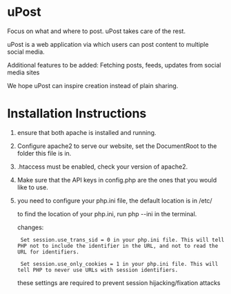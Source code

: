 ﻿uPost
=====

Focus on what and where to post. uPost takes care of the rest.

uPost is a web application via which users can post content to multiple social media.

Additional features to be added:
Fetching posts, feeds, updates from social media sites

We hope uPost can inspire creation instead of plain sharing.

Installation Instructions
=========================

1. ensure that both apache is installed and running.

2. Configure apache2 to serve our website, set the DocumentRoot to the folder this file is in.

3. .htaccess must be enabled, check your version of apache2.

4. Make sure that the API keys in config.php are the ones that you would like to use.

5. you need to configure your php.ini file, the default location is in /etc/
	
	to find the location of your php.ini, run php --ini in the terminal.

	changes:

		Set session.use_trans_sid = 0 in your php.ini file. This will tell PHP not to include the identifier in the URL, and not to read the URL for identifiers.

		Set session.use_only_cookies = 1 in your php.ini file. This will tell PHP to never use URLs with session identifiers.

	these settings are required to prevent session hijacking/fixation attacks 